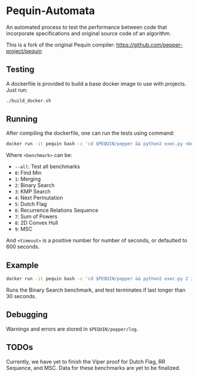 # Pequin-Automata #
An automated process to test the performance between code that incorporate specifications and original source code of an algorithm.

This is a fork of the original Pequin compiler: https://github.com/pepper-project/pequin

## Testing ##
A dockerfile is provided to build a base docker image to use with projects. Just run:

```bash
./build_docker.sh
```

## Running ##
After compiling the dockerfile, one can run the tests using command:

```bash
docker run -it pequin bash -c 'cd $PEQUIN/pepper && python2 exec.py <benchmark> <timeout>'
```
Where `<benchmark>` can be:
* `--all`: Test all benchmarks
* `0`: Find Min
* `1`: Merging
* `2`: Binary Search
* `3`: KMP Search
* `4`: Next Permutation
* `5`: Dutch Flag
* `6`: Recurrence Relations Sequence
* `7`: Sum of Powers
* `8`: 2D Convex Hull
* `9`: MSC

And `<timeout>` is a positive number for number of seconds, or defaulted to 600 seconds.

## Example ##
```bash
docker run -it pequin bash -c 'cd $PEQUIN/pepper && python2 exec.py 2 30'
```
Runs the Binary Search benchmark, and test terminates if last longer than 30 seconds.

## Debugging ##
Warnings and errors are stored in `$PEQUIN/pepper/log`.

## TODOs ##
Currently, we have yet to finish the Viper proof for Dutch Flag, RR Sequence, and MSC.
Data for these benchmarks are yet to be finalized.